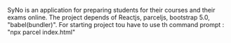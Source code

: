 SyNo is an application for preparing students for their courses and their exams online.
The project depends of Reactjs, parceljs, bootstrap 5.0, "babel(bundler)".
For starting project tou have to use th command prompt : "npx parcel index.html"
